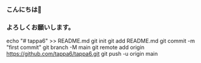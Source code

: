 ### こんにちは👋
### よろしくお願いします。

<!--
**tappa6/tappa6** is a ✨ _special_ ✨ repository because its `README.md` (this file) appears on your GitHub profile.

Here are some ideas to get you started:

- 🔭 I’m currently working on ...
- 🌱 I’m currently learning ...
- 👯 I’m looking to collaborate on ...
- 🤔 I’m looking for help with ...
- 💬 Ask me about ...
- 📫 How to reach me: ...
- 😄 Pronouns: ...
- ⚡ Fun fact: ...
-->
echo "# tappa6" >> README.md
git init
git add README.md
git commit -m "first commit"
git branch -M main
git remote add origin https://github.com/tappa6/tappa6.git
git push -u origin main
